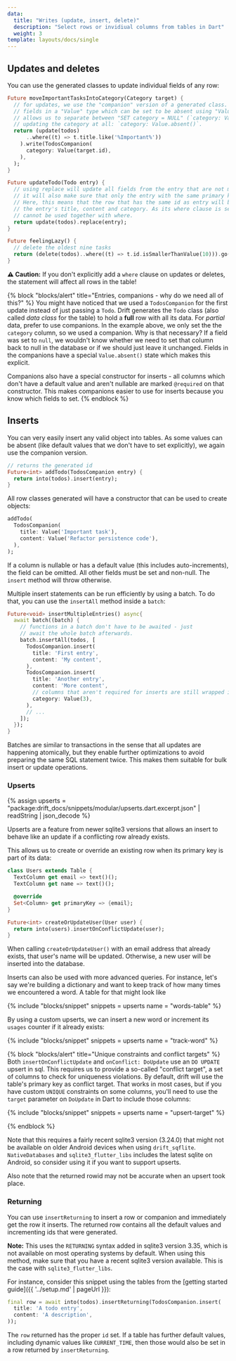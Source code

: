 ```yaml
---
data:
  title: "Writes (update, insert, delete)"
  description: "Select rows or invidiual columns from tables in Dart"
  weight: 3
template: layouts/docs/single
---
```


## Updates and deletes

You can use the generated classes to update individual fields of any row:
```dart
Future moveImportantTasksIntoCategory(Category target) {
  // for updates, we use the "companion" version of a generated class. This wraps the
  // fields in a "Value" type which can be set to be absent using "Value.absent()". This
  // allows us to separate between "SET category = NULL" (`category: Value(null)`) and not
  // updating the category at all: `category: Value.absent()`.
  return (update(todos)
      ..where((t) => t.title.like('%Important%'))
    ).write(TodosCompanion(
      category: Value(target.id),
    ),
  );
}

Future updateTodo(Todo entry) {
  // using replace will update all fields from the entry that are not marked as a primary key.
  // it will also make sure that only the entry with the same primary key will be updated.
  // Here, this means that the row that has the same id as entry will be updated to reflect
  // the entry's title, content and category. As its where clause is set automatically, it
  // cannot be used together with where.
  return update(todos).replace(entry);
}

Future feelingLazy() {
  // delete the oldest nine tasks
  return (delete(todos)..where((t) => t.id.isSmallerThanValue(10))).go();
}
```
__⚠️ Caution:__ If you don't explicitly add a `where` clause on updates or deletes, 
the statement will affect all rows in the table!

{% block "blocks/alert"  title="Entries, companions - why do we need all of this?" %}
You might have noticed that we used a `TodosCompanion` for the first update instead of
just passing a `Todo`. Drift generates the `Todo` class (also called _data
class_ for the table) to hold a __full__ row with all its data. For _partial_ data,
prefer to use companions. In the example above, we only set the the `category` column,
so we used a companion. 
Why is that necessary? If a field was set to `null`, we wouldn't know whether we need 
to set that column back to null in the database or if we should just leave it unchanged.
Fields in the companions have a special `Value.absent()` state which makes this explicit.

Companions also have a special constructor for inserts - all columns which don't have
a default value and aren't nullable are marked `@required` on that constructor. This makes
companions easier to use for inserts because you know which fields to set.
{% endblock %}

## Inserts
You can very easily insert any valid object into tables. As some values can be absent
(like default values that we don't have to set explicitly), we again use the 
companion version.
```dart
// returns the generated id
Future<int> addTodo(TodosCompanion entry) {
  return into(todos).insert(entry);
}
```
All row classes generated will have a constructor that can be used to create objects:
```dart
addTodo(
  TodosCompanion(
    title: Value('Important task'),
    content: Value('Refactor persistence code'),
  ),
);
```
If a column is nullable or has a default value (this includes auto-increments), the field
can be omitted. All other fields must be set and non-null. The `insert` method will throw
otherwise.

Multiple insert statements can be run efficiently by using a batch. To do that, you can
use the `insertAll` method inside a `batch`:

```dart
Future<void> insertMultipleEntries() async{
  await batch((batch) {
    // functions in a batch don't have to be awaited - just
    // await the whole batch afterwards.
    batch.insertAll(todos, [
      TodosCompanion.insert(
        title: 'First entry',
        content: 'My content',
      ),
      TodosCompanion.insert(
        title: 'Another entry',
        content: 'More content',
        // columns that aren't required for inserts are still wrapped in a Value:
        category: Value(3),
      ),
      // ...
    ]);
  });
}
```

Batches are similar to transactions in the sense that all updates are happening atomically,
but they enable further optimizations to avoid preparing the same SQL statement twice.
This makes them suitable for bulk insert or update operations.

### Upserts

{% assign upserts = "package:drift_docs/snippets/modular/upserts.dart.excerpt.json" | readString | json_decode %}

Upserts are a feature from newer sqlite3 versions that allows an insert to
behave like an update if a conflicting row already exists.

This allows us to create or override an existing row when its primary key is
part of its data:

```dart
class Users extends Table {
  TextColumn get email => text()();
  TextColumn get name => text()();

  @override
  Set<Column> get primaryKey => {email};
}

Future<int> createOrUpdateUser(User user) {
  return into(users).insertOnConflictUpdate(user);
}
```

When calling `createOrUpdateUser()` with an email address that already exists,
that user's name will be updated. Otherwise, a new user will be inserted into
the database.

Inserts can also be used with more advanced queries. For instance, let's say
we're building a dictionary and want to keep track of how many times we
encountered a word. A table for that might look like

{% include "blocks/snippet" snippets = upserts name = "words-table" %}

By using a custom upserts, we can insert a new word or increment its `usages`
counter if it already exists:

{% include "blocks/snippet" snippets = upserts name = "track-word" %}

{% block "blocks/alert" title="Unique constraints and conflict targets" %}
Both `insertOnConflictUpdate` and `onConflict: DoUpdate` use an `DO UPDATE`
upsert in sql. This requires us to provide a so-called "conflict target", a
set of columns to check for uniqueness violations. By default, drift will use
the table's primary key as conflict target. That works in most cases, but if
you have custom `UNIQUE` constraints on some columns, you'll need to use
the `target` parameter on `DoUpdate` in Dart to include those columns:

{% include "blocks/snippet" snippets = upserts name = "upsert-target" %}

{% endblock %}

Note that this requires a fairly recent sqlite3 version (3.24.0) that might not
be available on older Android devices when using `drift_sqflite`. `NativeDatabases`
and `sqlite3_flutter_libs` includes the latest sqlite on Android, so consider using
it if you want to support upserts.

Also note that the returned rowid may not be accurate when an upsert took place.

### Returning

You can use `insertReturning` to insert a row or companion and immediately get the row it inserts.
The returned row contains all the default values and incrementing ids that were
generated.

__Note:__ This uses the `RETURNING` syntax added in sqlite3 version 3.35, which is not available on most operating systems by default. When using this method, make sure that you have a recent sqlite3 version available. This is the case with `sqlite3_flutter_libs`.

For instance, consider this snippet using the tables from the [getting started guide]({{ '../setup.md' | pageUrl }}):

```dart
final row = await into(todos).insertReturning(TodosCompanion.insert(
  title: 'A todo entry',
  content: 'A description',
));
```

The `row` returned has the proper `id` set. If a table has further default
values, including dynamic values like `CURRENT_TIME`, then those would also be
set in a row returned by `insertReturning`.
